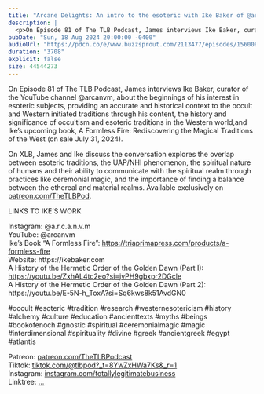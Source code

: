 ```yaml
---
title: "Arcane Delights: An intro to the esoteric with Ike Baker of @arcanvm | The TLB Pod - Ep 81"
description: |
  <p>On Episode 81 of The TLB Podcast, James interviews Ike Baker, curator of the YouTube channel @arcanvm, about the beginnings of his interest in esoteric subjects, providing an accurate and historical context to the occult and Western initiated traditions through his content, the history and significance of occultism and esoteric traditions in the Western world,and Ike’s upcoming book, A Formless Fire: Rediscovering the Magical Traditions of the West (on sale July 31, 2024).</p><p>On XLB, James and Ike discuss the conversation explores the overlap between esoteric traditions, the UAP/NHI phenomenon, the spiritual nature of humans and their ability to communicate with the spiritual realm through practices like ceremonial magic, and the importance of finding a balance between the ethereal and material realms. Available exclusively on <a href='http://patreon.com/TheTLBPod'>patreon.com/TheTLBPod</a>.</p><p>LINKS TO IKE’S WORK</p><p>Instagram: @a.r.c.a.n.v.m<br/>YouTube: @arcanvm<br/>Ike’s Book “A Formless Fire”: <a href='https://triaprimapress.com/products/a-formless-fire'>https://triaprimapress.com/products/a-formless-fire</a><br/>Website: https://ikebaker.com<br/>A History of the Hermetic Order of the Golden Dawn (Part I): <a href='https://youtu.be/ZxhAL4tc2eo?si=jvPH9gbxpr2DGcle'>https://youtu.be/ZxhAL4tc2eo?si=jvPH9gbxpr2DGcle</a><br/>A History of the Hermetic Order of the Golden Dawn (Part 2): https://youtu.be/E-5N-h_ToxA?si=Sq6kws8k51AvdGN0</p><p>#occult #esoteric #tradition #research #westernesotericism #history #alchemy #culture #education #ancienttexts #myths #beings #bookofenoch #gnostic #spiritual #ceremonialmagic #magic #interdimensional #spirituality #divine #greek #ancientgreek #egypt #atlantis</p><p>Patreon: <a href='https://www.youtube.com/redirect?event=channel_description&amp;redir_token=QUFFLUhqbHJwOWd4SjlUSkRCaG9HTnBLUWtMaUVjRWd5Z3xBQ3Jtc0tuRGV5Nl9WT0l1eTZsdjhOQUVJTmR6RzJMWDhJeFhSOElCNTNQdTBwVk9Gd0N6RE5FMWNCNmZ4TXRhNHZhS0hzdEltdEppNUlpUTFCN1lSeGZQVFNwS2dlSkUxb2p6Ui1iTTVGYmY3NVZVY0hJNWFaNA&amp;q=https%3A%2F%2Fwww.patreon.com%2FTheTLBPodcast'>patreon.com/TheTLBPodcast</a><br/>Tiktok: <a href='https://www.youtube.com/redirect?event=channel_description&amp;redir_token=QUFFLUhqa3hqQTB0SGVhSl94YjdxZnhjMEN1eWk3OXYtd3xBQ3Jtc0ttZFFJYjAxMHlXeDFsWm54Mlk3S240d2VWUGwxWjQzSmdmM3VkX2g4aHk2eTYzX1VUN1FtcjFueW9hcXEtV3FLdTZRQzNwQUt6anBGbzFLMXVhc0s4LUp2WndRV1NnY3I4dEd4WkxpZ0ZfMHBwYkJYSQ&amp;q=https%3A%2F%2Fwww.tiktok.com%2F%40tlbpod%3F_t%3D8YwZxHWa7Ks%26_r%3D1'>tiktok.com/@tlbpod?_t=8YwZxHWa7Ks&amp;_r=1</a><br/>Instagram: <a href='https://www.youtube.com/redirect?event=channel_description&amp;redir_token=QUFFLUhqbm9fRUxibWVsdmNmazlnc3YtREhhb0xfSHZTd3xBQ3Jtc0ttVGVJX3VEeld4Y255MHc5d3d1S3pVc2RGbUVIQWZGX2lXR3FBSWl0dTZfbW54WUdnUUdtanBMcEowUzA3MmNUekdBWXIzNU9VVDhZbEctbzlMOEFqbnBFQS0wRHM3bGJyUE9Hczg4ZjFUVFpLZ3g5bw&amp;q=https%3A%2F%2Fwww.instagram.com%2Ftotallylegitimatebusiness%2F'>instagram.com/totallylegitimatebusiness</a><br/>Linktree: <a href='https://www.youtube.com/redirect?event=channel_description&amp;redir_token=QUFFLUhqbU5BOGhSR2I4SlVYTGJCSldXMnhpa0pNWWJuQXxBQ3Jtc0trSS1FaDl1ZHBQVVlndjI0eFVWcTlrUFNmRS1Ka1hNRkVZQnk1WWZNSlpHLVhRNWRIYVlCRmZaa2xEbmFPTlJMaHFSblZuTTItMkxEY0phSzJaMzk5YkhGb1JJVUtnZlBXQk14VlN1Ri1nbkRJQUVNbw&amp;q=linktr.ee%2Ftotallylegitimatebusiness'>...</a></p>
pubDate: "Sun, 18 Aug 2024 20:00:00 -0400"
audioUrl: "https://pdcn.co/e/www.buzzsprout.com/2113477/episodes/15600838-arcane-delights-an-intro-to-the-esoteric-with-ike-baker-of-arcanvm-the-tlb-pod-ep-81.mp3"
duration: "3708"
explicit: false
size: 44544273
---
```


<p>On Episode 81 of The TLB Podcast, James interviews Ike Baker, curator of the YouTube channel @arcanvm, about the beginnings of his interest in esoteric subjects, providing an accurate and historical context to the occult and Western initiated traditions through his content, the history and significance of occultism and esoteric traditions in the Western world,and Ike’s upcoming book, A Formless Fire: Rediscovering the Magical Traditions of the West (on sale July 31, 2024).</p><p>On XLB, James and Ike discuss the conversation explores the overlap between esoteric traditions, the UAP/NHI phenomenon, the spiritual nature of humans and their ability to communicate with the spiritual realm through practices like ceremonial magic, and the importance of finding a balance between the ethereal and material realms. Available exclusively on <a href='http://patreon.com/TheTLBPod'>patreon.com/TheTLBPod</a>.</p><p>LINKS TO IKE’S WORK</p><p>Instagram: @a.r.c.a.n.v.m<br/>YouTube: @arcanvm<br/>Ike’s Book “A Formless Fire”: <a href='https://triaprimapress.com/products/a-formless-fire'>https://triaprimapress.com/products/a-formless-fire</a><br/>Website: https://ikebaker.com<br/>A History of the Hermetic Order of the Golden Dawn (Part I): <a href='https://youtu.be/ZxhAL4tc2eo?si=jvPH9gbxpr2DGcle'>https://youtu.be/ZxhAL4tc2eo?si=jvPH9gbxpr2DGcle</a><br/>A History of the Hermetic Order of the Golden Dawn (Part 2): https://youtu.be/E-5N-h_ToxA?si=Sq6kws8k51AvdGN0</p><p>#occult #esoteric #tradition #research #westernesotericism #history #alchemy #culture #education #ancienttexts #myths #beings #bookofenoch #gnostic #spiritual #ceremonialmagic #magic #interdimensional #spirituality #divine #greek #ancientgreek #egypt #atlantis</p><p>Patreon: <a href='https://www.youtube.com/redirect?event=channel_description&amp;redir_token=QUFFLUhqbHJwOWd4SjlUSkRCaG9HTnBLUWtMaUVjRWd5Z3xBQ3Jtc0tuRGV5Nl9WT0l1eTZsdjhOQUVJTmR6RzJMWDhJeFhSOElCNTNQdTBwVk9Gd0N6RE5FMWNCNmZ4TXRhNHZhS0hzdEltdEppNUlpUTFCN1lSeGZQVFNwS2dlSkUxb2p6Ui1iTTVGYmY3NVZVY0hJNWFaNA&amp;q=https%3A%2F%2Fwww.patreon.com%2FTheTLBPodcast'>patreon.com/TheTLBPodcast</a><br/>Tiktok: <a href='https://www.youtube.com/redirect?event=channel_description&amp;redir_token=QUFFLUhqa3hqQTB0SGVhSl94YjdxZnhjMEN1eWk3OXYtd3xBQ3Jtc0ttZFFJYjAxMHlXeDFsWm54Mlk3S240d2VWUGwxWjQzSmdmM3VkX2g4aHk2eTYzX1VUN1FtcjFueW9hcXEtV3FLdTZRQzNwQUt6anBGbzFLMXVhc0s4LUp2WndRV1NnY3I4dEd4WkxpZ0ZfMHBwYkJYSQ&amp;q=https%3A%2F%2Fwww.tiktok.com%2F%40tlbpod%3F_t%3D8YwZxHWa7Ks%26_r%3D1'>tiktok.com/@tlbpod?_t=8YwZxHWa7Ks&amp;_r=1</a><br/>Instagram: <a href='https://www.youtube.com/redirect?event=channel_description&amp;redir_token=QUFFLUhqbm9fRUxibWVsdmNmazlnc3YtREhhb0xfSHZTd3xBQ3Jtc0ttVGVJX3VEeld4Y255MHc5d3d1S3pVc2RGbUVIQWZGX2lXR3FBSWl0dTZfbW54WUdnUUdtanBMcEowUzA3MmNUekdBWXIzNU9VVDhZbEctbzlMOEFqbnBFQS0wRHM3bGJyUE9Hczg4ZjFUVFpLZ3g5bw&amp;q=https%3A%2F%2Fwww.instagram.com%2Ftotallylegitimatebusiness%2F'>instagram.com/totallylegitimatebusiness</a><br/>Linktree: <a href='https://www.youtube.com/redirect?event=channel_description&amp;redir_token=QUFFLUhqbU5BOGhSR2I4SlVYTGJCSldXMnhpa0pNWWJuQXxBQ3Jtc0trSS1FaDl1ZHBQVVlndjI0eFVWcTlrUFNmRS1Ka1hNRkVZQnk1WWZNSlpHLVhRNWRIYVlCRmZaa2xEbmFPTlJMaHFSblZuTTItMkxEY0phSzJaMzk5YkhGb1JJVUtnZlBXQk14VlN1Ri1nbkRJQUVNbw&amp;q=linktr.ee%2Ftotallylegitimatebusiness'>...</a></p>

